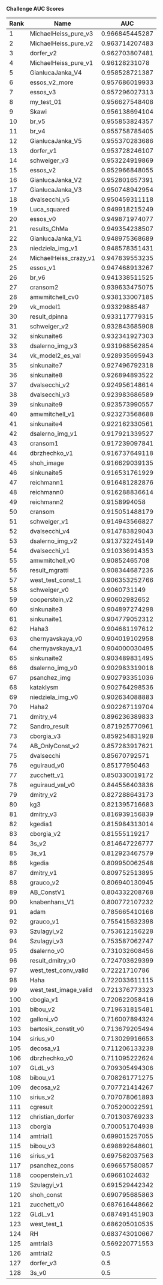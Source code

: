 **Challenge AUC Scores**


|Rank|Name|AUC|
|----|-----|---|
|1|MichaelHeiss_pure_v3|0.966845445287| 
|2|MichaelHeiss_pure_v2|0.963714207483| 
|3|dorfer_v2|0.962703807481| 
|4|MichaelHeiss_pure_v1|0.96128231078| 
|5|GianlucaJanka_V4|0.958528721387| 
|6|essos_v2_more|0.957686019933| 
|7|essos_v3|0.957296027313| 
|8|my_test_01|0.956627548408| 
|9|Skawi|0.956138694104| 
|10|br_v5|0.955853824357| 
|11|br_v4|0.955758785405| 
|12|GianlucaJanka_V5|0.955370283686| 
|13|dorfer_v1|0.953728246107| 
|14|schweiger_v3|0.953224919869| 
|15|essos_v2|0.952966848055| 
|16|GianlucaJanka_V2|0.952801657391| 
|17|GianlucaJanka_V3|0.950748942954| 
|18|dvalsecchi_v5|0.950459311118| 
|19|Luca_squared|0.949918215249| 
|20|essos_v0|0.949871974077| 
|21|results_ChMa|0.949354238507| 
|22|GianlucaJanka_V1|0.948975368689| 
|23|niedziela_img_v1|0.948578351431| 
|24|MichaelHeiss_crazy_v1|0.947839553235| 
|25|essos_v1|0.947468913267| 
|26|br_v6|0.941338511525| 
|27|cransom2|0.939633475075| 
|28|amwmitchell_cv0|0.938133007185| 
|29|vk_model1|0.93329885487| 
|30|result_dpinna|0.933117779315| 
|31|schweiger_v2|0.932843685908| 
|32|sinkunaite6|0.932341927303| 
|33|dsalerno_img_v3|0.931968562854| 
|34|vk_model2_es_val|0.928935695943| 
|35|sinkunaite7|0.927496792318| 
|36|sinkunaite8|0.926894893522| 
|37|dvalsecchi_v2|0.924956148614| 
|38|dvalsecchi_v3|0.923983686589| 
|39|sinkunaite9|0.923573990557| 
|40|amwmitchell_v1|0.923273568688| 
|41|sinkunaite4|0.922162330561| 
|42|dsalerno_img_v1|0.917921339527| 
|43|cransom1|0.917239097841| 
|44|dbrzhechko_v1|0.916737649118| 
|45|shoh_image|0.916629039135| 
|46|sinkunaite5|0.916531761929| 
|47|reichmann1|0.916481282876| 
|48|reichmann0|0.916288836614| 
|49|reichmann2|0.9158994058| 
|50|cransom|0.915051488179| 
|51|schweiger_v1|0.914943566827| 
|52|dvalsecchi_v4|0.914783829043| 
|53|dsalerno_img_v2|0.913732245149| 
|54|dvalsecchi_v1|0.910336914353| 
|55|amwmitchell_v0|0.90852465708| 
|56|result_mgratti|0.908344687236| 
|57|west_test_const_1|0.906353252766| 
|58|schweiger_v0|0.9060731149| 
|59|cooperstein_v2|0.90602982652| 
|60|sinkunaite3|0.904897274298| 
|61|sinkunaite1|0.904779052312| 
|62|Haha3|0.904681197612| 
|63|chernyavskaya_v0|0.904019102958| 
|64|chernyavskaya_v1|0.904000030495| 
|65|sinkunaite2|0.903489831495| 
|66|dsalerno_img_v0|0.902983319018| 
|67|psanchez_img|0.902793351036| 
|68|kataklysm|0.902764298536| 
|69|niedziela_img_v0|0.902634088883| 
|70|Haha2|0.902267119704| 
|71|dmitry_v4|0.896236389833| 
|72|Sandro_result|0.871925770961| 
|73|cborgia_v3|0.859254831928| 
|74|AB_OnlyConst_v2|0.857283917621| 
|75|dvalsecchi|0.85670792571| 
|76|eguiraud_v0|0.85177950463| 
|77|zucchett_v1|0.850330019172| 
|78|eguiraud_val_v0|0.844556403836| 
|79|dmitry_v2|0.827288643173| 
|80|kg3|0.821395716683| 
|81|dmitry_v3|0.816939156839| 
|82|kgedia1|0.815984313014| 
|83|cborgia_v2|0.81555119217| 
|84|3s_v2|0.814647226777| 
|85|3s_v1|0.812923467579| 
|86|kgedia|0.809950062548| 
|87|dmitry_v1|0.809752513895| 
|88|grauco_v2|0.806940130945| 
|89|AB_ConstV1|0.804332208768| 
|90|knabenhans_V1|0.800772107232| 
|91|adam|0.785665410168| 
|92|grauco_v1|0.755415632398| 
|93|Szulagyi_v2|0.753612156228| 
|94|Szulagyi_v3|0.753587062747| 
|95|dsalerno_v0|0.731032608456| 
|96|result_dmitry_v0|0.724703629399| 
|97|west_test_conv_valid|0.72221710786| 
|98|Haha|0.722033611115| 
|99|west_test_image_valid|0.721376773323| 
|100|cbogia_v1|0.720622058416| 
|101|bibou_v2|0.719631815481| 
|102|galloni_v0|0.716007894324| 
|103|bartosik_constit_v0|0.713679205494| 
|104|sirius_v0|0.713029916653| 
|105|decosa_v1|0.711206133238| 
|106|dbrzhechko_v0|0.711095222624| 
|107|GLdL_v3|0.709305494306| 
|108|bibou_v1|0.708261771275| 
|109|decosa_v2|0.707721414267| 
|110|sirius_v2|0.707078061893| 
|111|cgresult|0.705200022591| 
|112|christian_dorfer|0.701303769233| 
|113|cborgia|0.700051704938| 
|114|amtrial1|0.699015257055| 
|115|bibou_v3|0.698892648601| 
|116|sirius_v1|0.697562037563| 
|117|psanchez_cons|0.696657580857| 
|118|cooperstein_v1|0.69661024632| 
|119|Szulagyi_v1|0.691529442342| 
|120|shoh_const|0.690795685863| 
|121|zucchett_v0|0.687616448662| 
|122|GLdL_v1|0.687491451903| 
|123|west_test_1|0.686205010535| 
|124|RH|0.683743010667| 
|125|amtrial3|0.569220771553| 
|126|amtrial2|0.5| 
|127|dorfer_v3|0.5| 
|128|3s_v0|0.5| 
